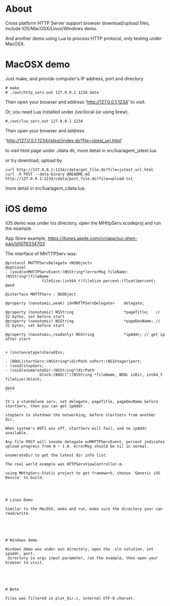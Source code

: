 
# About

Cross platform HTTP Server support browser download/upload files, 
include iOS/MacOSX/Linux/Windows demo.

And another demo using Lua to process HTTP protocol, only testing under
MacOSX.





# MacOSX demo

Just make, and provide computer's IP address, port and directory

```
# make
# ./out/http_serv.out 127.0.0.1 1234 data
```

Then open your browser and address 'http://127.0.0.1:1234' to visit.


Or, you need Lua installed under /usr/local (or using brew).

```
#./out/lua_serv.out 127.0.0.1 1234
```

Then open your browser and address

'http://127.0.0.1:1234/jstest/index.do?file=jstest_url.html'

to visit html page under ./data dir, more detail in src/lua/agent_jstest.lua.

or try download, upload by

```
curl http://127.0.0.1:1234/cdata/get_file.do?file=jstest_url.html
curl -X POST --data-binary @README.md  http://127.0.0.1:1234/cdata/post_file.do?file=upload.txt
```

more detail in src/lua/agent_cdata.lua.






# iOS demo

iOS demo was under ios directory, open the MHttpServ.xcodeproj and run the example.

App Store example, https://itunes.apple.com/cn/app/sui-shen-pan/id1076334703

The interface of MHTTPServ was:
````obj-c
@protocol MHTTPServDelegate <NSObject>
@optional
- (void)onMHTTPServEvent:(NSString*)errorMsg fileName:(NSString*)fileName
                fileSize:(int64_t)fileSize percent:(float)percent;
@end

@interface MHTTPServ : NSObject

@property (nonatomic,weak) id<MHTTPServDelegate>    delegate;

@property (nonatomic) NSString                      *pageTitle;   // 32 bytes, set before start
@property (nonatomic) NSString                      *pageDevName; // 32 bytes, set before start

@property (nonatomic,readonly) NSString             *ipAddr; // get ip after start


+ (instancetype)sharedIns;

- (BOOL)startServ:(NSString*)dirPath onPort:(NSInteger)port;
- (void)stopServ;
- (void)enumerateDir:(NSString*)dirPath 
               block:(BOOL(^)(NSString *fileName, BOOL isDir, int64_t fileSize))block;

@end
```

It's a standalone serv, set delegate, pageTitle, pageDevName before startServ, then you can get ipAddr.

stopServ to shutdown the networking, before startServ from another dir.

When system's WIFI was off, startServ will fail, and no ipAddr available.

Any file POST will invoke delegate onMHTTPServEvent, percent indicates upload progress from 0 ~ 1.0. errorMsg should be nil in normal.

enumerateDir to get the latest dir info list.

The real world example was HTTPServViewController.m.

using MHttpServ-Static project to get framework, choose 'Generic iOS Device' to build.




# Linux Demo

Similar to the MacOSX, make and run, make sure the directory your can read/write.





# Windows demo

Windows demo was under win directory, open the .sln solution, set ipaddr, port,
 directory in argv input parameter, run the example, then open your browser to visit.





# Note

Files was filtered in plat_dir.c, internal UTF-8 charset.
